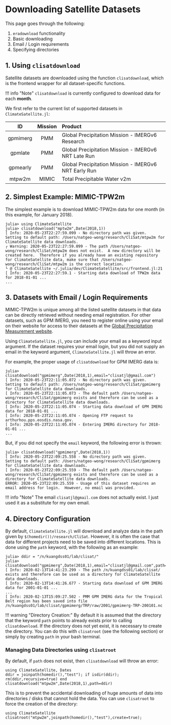 # Downloading Satellite Datasets

This page goes through the following:
1. `eradownload` functionality
2. Basic downloading
3. Email / Login requirements
4. Specifying directories

## 1. Using `clisatdownload`

Satellite datasets are downloaded using the function `clisatdownload`, which is the frontend wrapper for all dataset-specific functions.

!!! info "Note"
    `clisatdownload` is currently configured to download data for each **month**.

We first refer to the current list of supported datasets in `ClimateSatellite.jl`:

|    ID    | Mission | Product |
|  :---:   |  :---:  |  :---   |
| gpmimerg |   PMM   | Global Precipitation Mission - IMERGv6 Research |
| gpmlate  |   PMM   | Global Precipitation Mission - IMERGv6 NRT Late Run |
| gpmearly |   PMM   | Global Precipitation Mission - IMERGv6 NRT Early Run |
| mtpw2m   |  MIMIC  | Total Precipitable Water v2m |

## 2. Simplest Example: MIMIC-TPW2m

The simplest example is to download MIMIC-TPW2m data for one month (in this example, for January 2018).

```
julia> using ClimateSatellite
julia> clisatdownload("mptw2m",Date(2018,1))
[ Info: 2020-05-23T22:27:59.099 - No directory path was given.  Setting to default path: /Users/natgeo-wong/research/CliSat/mtpw2m for ClimateSatellite data downloads.
┌ Warning: 2020-05-23T22:27:59.099 - The path /Users/natgeo-wong/research/CliSat/mtpw2m does not exist.  A new directory will be created here.  Therefore if you already have an existing repository for ClimateSatellite data, make sure that /Users/natgeo-wong/research/CliSat/mtpw2m is the correct location.
└ @ ClimateSatellite ~/.julia/dev/ClimateSatellite/src/frontend.jl:21
[ Info: 2020-05-23T22:27:59.1 - Starting data download of TPW2m data for 2018-01-01 ...
...
```

## 3. Datasets with Email / Login Requirements

MIMIC-TPW2m is unique among all the listed satellite datasets in that data can be directly retrieved without needing email registration.  For other datasets, such as GPM IMERG, you need to register online using your email on their website for access to their datasets at the [Global Precipitation Measurement website](https://gpm.nasa.gov/data-access).

Using `ClimateSatellite.jl`, you can include your email as a keyword input argument.  If the dataset requires your email login, but you did not supply an email in the keyword argument, `ClimateSatellite.jl` will throw an error.

For example, the proper usage of `clisatdownload` for GPM IMERG data is:

```
julia> clisatdownload("gpmimerg",Date(2018,1),email="clisatjl@gmail.com")
[ Info: 2020-05-23T22:11:05.072 - No directory path was given.  Setting to default path: /Users/natgeo-wong/research/CliSat/gpmimerg for ClimateSatellite data downloads.
[ Info: 2020-05-23T22:11:05.073 - The default path /Users/natgeo-wong/research/CliSat/gpmimerg exists and therefore can be used as a directory for ClimateSatellite data downloads.
[ Info: 2020-05-23T22:11:05.074 - Starting data download of GPM IMERG data for 2018-01-01 ...
[ Info: 2020-05-23T22:11:05.074 - Opening FTP request to arthurhou.pps.eosdis.nasa.gov.
[ Info: 2020-05-23T22:11:05.074 - Entering IMERG directory for 2018-01-01 ...
...
```

But, if you did not specify the `email` keyword, the following error is thrown:

```
julia> clisatdownload("gpmimerg",Date(2018,1))
[ Info: 2020-05-23T22:09:25.558 - No directory path was given.  Setting to default path: /Users/natgeo-wong/research/CliSat/gpmimerg for ClimateSatellite data downloads.
[ Info: 2020-05-23T22:09:25.559 - The default path /Users/natgeo-wong/research/CliSat/gpmimerg exists and therefore can be used as a directory for ClimateSatellite data downloads.
ERROR: 2020-05-23T22:09:25.559 - Usage of this dataset requires an email address for login.  However, no email was provided.
```

!!! info "Note"
    The email `clisatjl@gmail.com` does not actually exist.  I just used it as a substitute for my own email.

## 4. Directory Configuration

By default, `ClimateSatellite.jl` will download and analyze data in the path given by `$(homedir())/research/CliSat`.  However, it is often the case that data for different projects need to be saved into different locations.  This is done using the `path` keyword, with the following as an example:

```
julia> ddir = "/n/kuangdss01/lab/clisat/"
julia> clisatdownload("gpmimerg",Date(2018,1),email="clisatjl@gmail.com",path=ddir)
[ Info: 2020-02-13T14:41:23.299 - The path /n/kuangdss01/lab/clisat/ exists and therefore can be used as a directory for ClimateSatellite data downloads.
[ Info: 2020-02-13T14:41:26.677 - Starting data download of GPM IMERG data for 2001-01-01 ...
...
[ Info: 2020-02-13T15:09:27.502 - PMM GPM IMERG data for the Tropical Belt region has been saved into file /n/kuangdss01/lab/clisat/gpmimerg/TRP/raw/2001/gpmimerg-TRP-200101.nc
```

!!! warning "Directory Creation:"
    By default it is assumed that the directory that the keyword `path` points to already exists prior to calling `clisatdownload`.  If the directory does not yet exist, it is necessary to create the directory.  You can do this with `clisatroot` (see the following section) or simply by creating `path` in your bash terminal.

### Managing Data Directories using `clisatroot`

By default, if `path` does not exist, then `clisatdownload` will throw an error:

```@repl
using ClimateSatellite, Dates
ddir = joinpath(homedir(),"test"); if isdir(ddir); rm(ddir,recursive=true) end
clisatdownload("mtpw2m",Date(2018,1),path=ddir)
```

This is to prevent the accidental downloading of huge amounts of data into directories / disks that cannot hold the data.  You can use `clisatroot` to force the creation of the directory:

```@repl
using ClimateSatellite
clisatroot("mtpw2m",joinpath(homedir(),"test"),create=true);
```
